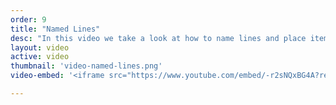 ```yaml
---
order: 9
title: "Named Lines"
desc: "In this video we take a look at how to name lines and place items using line names. We also find out how to use this when redefining the grid at various breakpoints."
layout: video
active: video
thumbnail: 'video-named-lines.png'
video-embed: '<iframe src="https://www.youtube.com/embed/-r2sNQxBG4A?rel=0&amp;showinfo=0" frameborder="0" allowfullscreen></iframe>'

---
```

